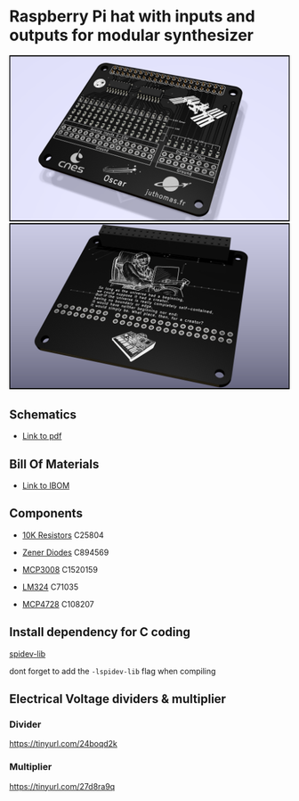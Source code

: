 # Raspberry Pi hat with inputs and outputs for modular synthesizer 

![alt text](https://github.com/juthomas/Raspberry_pi_modular_hat_in_out/blob/master/README_images/Analog_Front.png)
![alt text](https://github.com/juthomas/Raspberry_pi_modular_hat_in_out/blob/master/README_images/Analog_Back.png)

## Schematics

- [Link to pdf](https://github.com/juthomas/Raspberry_pi_modular_hat_in_out/blob/master/Schematics%20PDF/Modular_Shield.pdf)

## Bill Of Materials

- [Link to IBOM](https://juthomas.github.io/Raspberry_pi_modular_hat_in_out/)

## Components

- [10K Resistors](https://www.lcsc.com/product-detail/Chip-Resistor-Surface-Mount_UNI-ROYAL-Uniroyal-Elec-0603WAF1002T5E_C25804.html) C25804

- [Zener Diodes](https://www.lcsc.com/product-detail/Zener-Diodes_onsemi-SZMM5Z6V8T1G_C894569.html) C894569

- [MCP3008](https://www.lcsc.com/product-detail/Analog-To-Digital-Converters-ADCs_Microchip-Tech-MCP3008-I-SL_C1520159.html) C1520159

- [LM324](https://www.lcsc.com/product-detail/Operational-Amplifier_STMicroelectronics-LM324DT_C71035.html) C71035

- [MCP4728](https://www.lcsc.com/product-detail/Digital-To-Analog-Converters-DACs_Microchip-Tech-MCP4728-E-UN_C108207.html) C108207

## Install dependency for C coding

[spidev-lib](https://github.com/juthomas/spidev-lib)

dont forget to add the `-lspidev-lib` flag when compiling

## Electrical Voltage dividers & multiplier

### Divider
https://tinyurl.com/24boqd2k

### Multiplier
https://tinyurl.com/27d8ra9q